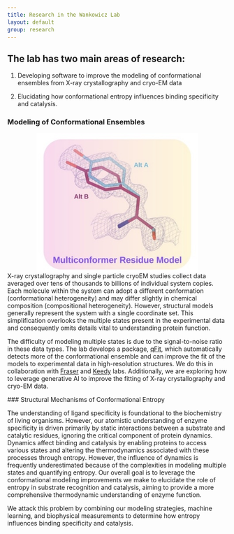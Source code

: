 ```yaml
---
title: Research in the Wankowicz Lab
layout: default
group: research
---
```


<div class="row">

## The lab has two main areas of research:

1. Developing software to improve the modeling of conformational ensembles from X-ray crystallography and cryo-EM data

2. Elucidating how conformational entropy influences binding specificity and catalysis. 

<div class="row">
  
### Modeling of Conformational Ensembles <br>

</div>
<div class="row">
<div class="col-md-12">
<img class="img-fluid mx-auto d-block" src="/static/img/pub/2023_wankowicz.jpg" alt="qFit" style="display: block; margin: 0 auto;">

</div>
</div>

<div class="row">
X-ray crystallography and single particle cryoEM studies collect data averaged over tens of thousands to billions of individual system copies. Each molecule within the system can adopt a different conformation (conformational heterogeneity) and may differ slightly in chemical composition (compositional heterogeneity). However, structural models generally represent the system with a single coordinate set. This simplification overlooks the multiple states present in the experimental data and consequently omits details vital to understanding protein function. 

The difficulty of modeling multiple states is due to the signal-to-noise ratio in these data types. The lab develops a package, [qFit](https://github.com/ExcitedStates/qfit-3.0), which automatically detects more of the conformational ensemble and can improve the fit of the models to experimental data in high-resolution structures. We do this in collaboration with [Fraser](https://fraserlab.com/) and [Keedy](https://keedylab.org/) labs. Additionally, we are exploring how to leverage generative AI to improve the fitting of X-ray crystallography and cryo-EM data.

<div class="row">
### Structural Mechanisms of Conformational Entropy <br>

The understanding of ligand specificity is foundational to the biochemistry of living organisms. However, our atomistic understanding of enzyme specificity is driven primarily by static interactions between a substrate and catalytic residues, ignoring the critical component of protein dynamics. Dynamics affect binding and catalysis by enabling proteins to access various states and altering the thermodynamics associated with these processes through entropy. However, the influence of dynamics is frequently underestimated because of the complexities in modeling multiple states and quantifying entropy. Our overall goal is to leverage the conformational modeling improvements we make to elucidate the role of entropy in substrate recognition and catalysis, aiming to provide a more comprehensive thermodynamic understanding of enzyme function. 

We attack this problem by combining our modeling strategies, machine learning, and biophysical measurements to determine how entropy influences binding specificity and catalysis. 
</div>
